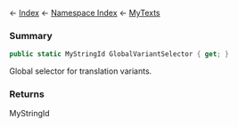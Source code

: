 ← [Index](Api-Index) ← [Namespace Index](Namespace-Index) ← [MyTexts](VRage.MyTexts)

### Summary

```csharp
public static MyStringId GlobalVariantSelector { get; }
```

Global selector for translation variants.

### Returns

MyStringId

